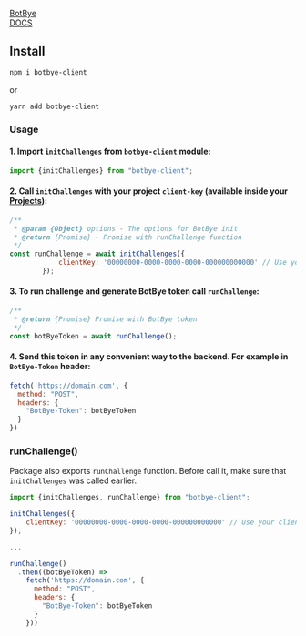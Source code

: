 [BotBye](https://botbye.com)  
[DOCS](https://botbye.com/docs)

## Install

```bash
npm i botbye-client
```

or

```bash
yarn add botbye-client
```

### Usage

#### 1. Import `initChallenges` from `botbye-client` module:

```javascript
import {initChallenges} from "botbye-client";
```

#### 2. Call `initChallenges` with your project `client-key` (available inside your [Projects](https://app.botbye.com/admin/projects)):

```javascript
/**
 * @param {Object} options - The options for BotBye init
 * @return {Promise} - Promise with runChallenge function
 */
const runChallenge = await initChallenges({
            clientKey: '00000000-0000-0000-0000-000000000000' // Use your client-key
        });
```

#### 3. To run challenge and generate BotBye token call `runChallenge`:

```javascript
/**
 * @return {Promise} Promise with BotBye token
 */
const botByeToken = await runChallenge();
```

#### 4. Send this token in any convenient way to the backend. For example in `BotBye-Token` header:

```javascript
fetch('https://domain.com', {
  method: "POST",
  headers: {
    "BotBye-Token": botByeToken
  }
})
```

### runChallenge()

Package also exports `runChallenge` function.
Before call it, make sure that `initChallenges` was called earlier.

```javascript
import {initChallenges, runChallenge} from "botbye-client";

initChallenges({
    clientKey: '00000000-0000-0000-0000-000000000000' // Use your client-key
});

...

runChallenge()
  .then((botByeToken) =>
    fetch('https://domain.com', {
      method: "POST",
      headers: {
        "BotBye-Token": botByeToken
      }
    }))

```